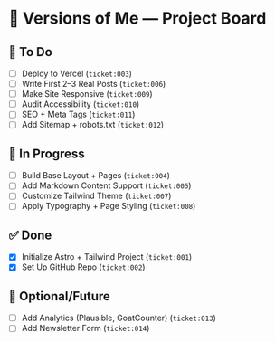 # 🧠 Versions of Me — Project Board

## 🚀 To Do

- [ ] Deploy to Vercel (`ticket:003`)
- [ ] Write First 2–3 Real Posts (`ticket:006`)
- [ ] Make Site Responsive (`ticket:009`)
- [ ] Audit Accessibility (`ticket:010`)
- [ ] SEO + Meta Tags (`ticket:011`)
- [ ] Add Sitemap + robots.txt (`ticket:012`)

## 🔄 In Progress
- [ ] Build Base Layout + Pages (`ticket:004`)
- [ ] Add Markdown Content Support (`ticket:005`)
- [ ] Customize Tailwind Theme (`ticket:007`)
- [ ] Apply Typography + Page Styling (`ticket:008`)

## ✅ Done
- [x] Initialize Astro + Tailwind Project (`ticket:001`)
- [x] Set Up GitHub Repo (`ticket:002`)

## 🧪 Optional/Future
- [ ] Add Analytics (Plausible, GoatCounter) (`ticket:013`)
- [ ] Add Newsletter Form (`ticket:014`)
